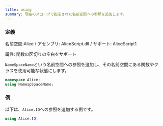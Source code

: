 ```yaml
---
title: using
summary: 現在のスコープで指定された名前空間への参照を追加します。
---
```

### 定義
名前空間:Alice / アセンブリ: AliceScript.dll / サポート: AliceScript1

属性: 関数の区切りの空白をサポート

`NameSpaceName`という名前空間への参照を追加し、その名前空間にある関数やクラスを使用可能な状態にします。

```cs title="AliceScript"
namespace Alice;
using NamespSpaceName;
```

### 例
以下は、`Alice.IO`への参照を追加する例です。

```cs title="AliceScript"
using Alice.IO;
```
